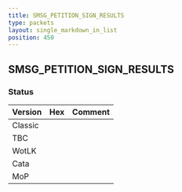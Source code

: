 ```yaml
---
title: SMSG_PETITION_SIGN_RESULTS
type: packets
layout: single_markdown_in_list
position: 450
---
```


## SMSG_PETITION_SIGN_RESULTS

### Status

Version | Hex | Comment
---------- | ---------- | ---------- 
Classic |  |  
TBC |  |  
WotLK |  |  
Cata |  |  
MoP |  |  